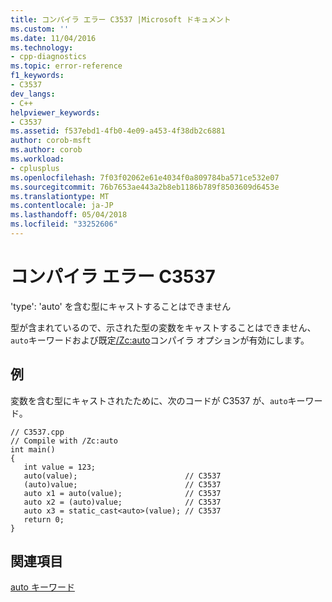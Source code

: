 ```yaml
---
title: コンパイラ エラー C3537 |Microsoft ドキュメント
ms.custom: ''
ms.date: 11/04/2016
ms.technology:
- cpp-diagnostics
ms.topic: error-reference
f1_keywords:
- C3537
dev_langs:
- C++
helpviewer_keywords:
- C3537
ms.assetid: f537ebd1-4fb0-4e09-a453-4f38db2c6881
author: corob-msft
ms.author: corob
ms.workload:
- cplusplus
ms.openlocfilehash: 7f03f02062e61e4034f0a809784ba571ce532e07
ms.sourcegitcommit: 76b7653ae443a2b8eb1186b789f8503609d6453e
ms.translationtype: MT
ms.contentlocale: ja-JP
ms.lasthandoff: 05/04/2018
ms.locfileid: "33252606"
---
```

# <a name="compiler-error-c3537"></a>コンパイラ エラー C3537
'type': 'auto' を含む型にキャストすることはできません  
  
 型が含まれているので、示された型の変数をキャストすることはできません、`auto`キーワードおよび既定[/Zc:auto](../../build/reference/zc-auto-deduce-variable-type.md)コンパイラ オプションが有効にします。  
  
## <a name="example"></a>例  
 変数を含む型にキャストされたために、次のコードが C3537 が、`auto`キーワード。  
  
```  
// C3537.cpp  
// Compile with /Zc:auto  
int main()  
{  
   int value = 123;  
   auto(value);                        // C3537  
   (auto)value;                        // C3537  
   auto x1 = auto(value);              // C3537  
   auto x2 = (auto)value;              // C3537  
   auto x3 = static_cast<auto>(value); // C3537  
   return 0;  
}  
```  
  
## <a name="see-also"></a>関連項目  
 [auto キーワード](../../cpp/auto-keyword.md)